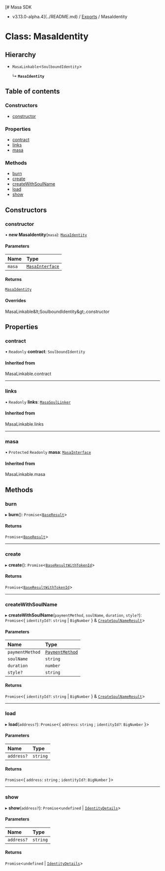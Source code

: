 [# Masa SDK
 - v3.13.0-alpha.4](../README.md) / [Exports](../modules.md) / MasaIdentity

# Class: MasaIdentity

## Hierarchy

- `MasaLinkable`\<`SoulboundIdentity`\>

  ↳ **`MasaIdentity`**

## Table of contents

### Constructors

- [constructor](MasaIdentity.md#constructor)

### Properties

- [contract](MasaIdentity.md#contract)
- [links](MasaIdentity.md#links)
- [masa](MasaIdentity.md#masa)

### Methods

- [burn](MasaIdentity.md#burn)
- [create](MasaIdentity.md#create)
- [createWithSoulName](MasaIdentity.md#createwithsoulname)
- [load](MasaIdentity.md#load)
- [show](MasaIdentity.md#show)

## Constructors

### constructor

• **new MasaIdentity**(`masa`): [`MasaIdentity`](MasaIdentity.md)

#### Parameters

| Name | Type |
| :------ | :------ |
| `masa` | [`MasaInterface`](../interfaces/MasaInterface.md) |

#### Returns

[`MasaIdentity`](MasaIdentity.md)

#### Overrides

MasaLinkable\&lt;SoulboundIdentity\&gt;.constructor

## Properties

### contract

• `Readonly` **contract**: `SoulboundIdentity`

#### Inherited from

MasaLinkable.contract

___

### links

• `Readonly` **links**: [`MasaSoulLinker`](MasaSoulLinker.md)

#### Inherited from

MasaLinkable.links

___

### masa

• `Protected` `Readonly` **masa**: [`MasaInterface`](../interfaces/MasaInterface.md)

#### Inherited from

MasaLinkable.masa

## Methods

### burn

▸ **burn**(): `Promise`\<[`BaseResult`](../interfaces/BaseResult.md)\>

#### Returns

`Promise`\<[`BaseResult`](../interfaces/BaseResult.md)\>

___

### create

▸ **create**(): `Promise`\<[`BaseResultWithTokenId`](../interfaces/BaseResultWithTokenId.md)\>

#### Returns

`Promise`\<[`BaseResultWithTokenId`](../interfaces/BaseResultWithTokenId.md)\>

___

### createWithSoulName

▸ **createWithSoulName**(`paymentMethod`, `soulName`, `duration`, `style?`): `Promise`\<\{ `identityId?`: `string` \| `BigNumber`  } & [`CreateSoulNameResult`](../interfaces/CreateSoulNameResult.md)\>

#### Parameters

| Name | Type |
| :------ | :------ |
| `paymentMethod` | [`PaymentMethod`](../modules.md#paymentmethod) |
| `soulName` | `string` |
| `duration` | `number` |
| `style?` | `string` |

#### Returns

`Promise`\<\{ `identityId?`: `string` \| `BigNumber`  } & [`CreateSoulNameResult`](../interfaces/CreateSoulNameResult.md)\>

___

### load

▸ **load**(`address?`): `Promise`\<\{ `address`: `string` ; `identityId?`: `BigNumber`  }\>

#### Parameters

| Name | Type |
| :------ | :------ |
| `address?` | `string` |

#### Returns

`Promise`\<\{ `address`: `string` ; `identityId?`: `BigNumber`  }\>

___

### show

▸ **show**(`address?`): `Promise`\<`undefined` \| [`IdentityDetails`](../interfaces/IdentityDetails.md)\>

#### Parameters

| Name | Type |
| :------ | :------ |
| `address?` | `string` |

#### Returns

`Promise`\<`undefined` \| [`IdentityDetails`](../interfaces/IdentityDetails.md)\>
